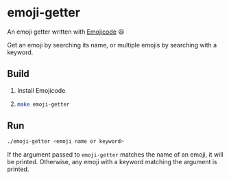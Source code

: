 # emoji-getter
An emoji getter written with [Emojicode] :smiley:

Get an emoji by searching its name, or multiple emojis
by searching with a keyword.

## Build

1. Install Emojicode
2. ```bash
   make emoji-getter
   ```
   
## Run

```bash
./emoji-getter <emoji name or keyword>
```

If the argument passed to `emoji-getter` matches the name of
an emoji, it will be printed. Otherwise, any emoji with a keyword
matching the argument is printed.

[Emojicode]: https://www.emojicode.org/

